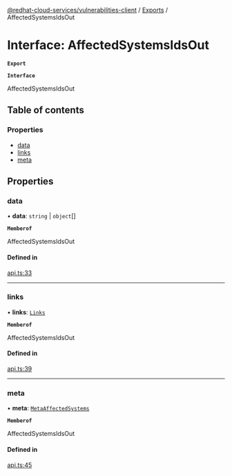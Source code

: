 [@redhat-cloud-services/vulnerabilities-client](../README.md) / [Exports](../modules.md) / AffectedSystemsIdsOut

# Interface: AffectedSystemsIdsOut

**`Export`**

**`Interface`**

AffectedSystemsIdsOut

## Table of contents

### Properties

- [data](AffectedSystemsIdsOut.md#data)
- [links](AffectedSystemsIdsOut.md#links)
- [meta](AffectedSystemsIdsOut.md#meta)

## Properties

### data

• **data**: `string` \| `object`[]

**`Memberof`**

AffectedSystemsIdsOut

#### Defined in

[api.ts:33](https://github.com/mkholjuraev/javascript-clients/blob/master/packages/vulnerabilities/git-api/api.ts#L33)

___

### links

• **links**: [`Links`](Links.md)

**`Memberof`**

AffectedSystemsIdsOut

#### Defined in

[api.ts:39](https://github.com/mkholjuraev/javascript-clients/blob/master/packages/vulnerabilities/git-api/api.ts#L39)

___

### meta

• **meta**: [`MetaAffectedSystems`](MetaAffectedSystems.md)

**`Memberof`**

AffectedSystemsIdsOut

#### Defined in

[api.ts:45](https://github.com/mkholjuraev/javascript-clients/blob/master/packages/vulnerabilities/git-api/api.ts#L45)
